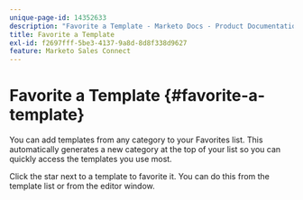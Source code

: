 ```yaml
---
unique-page-id: 14352633
description: "Favorite a Template - Marketo Docs - Product Documentation"
title: Favorite a Template
exl-id: f2697fff-5be3-4137-9a8d-8d8f338d9627
feature: Marketo Sales Connect
---
```

# Favorite a Template {#favorite-a-template}

You can add templates from any category to your Favorites list. This automatically generates a new category at the top of your list so you can quickly access the templates you use most.

Click the star next to a template to favorite it. You can do this from the template list or from the editor window.
